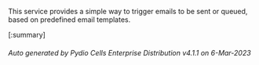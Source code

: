 






This service provides a simple way to trigger emails to be sent or queued, based on predefined email templates.

[:summary]

###### Auto generated by Pydio Cells Enterprise Distribution v4.1.1 on 6-Mar-2023

